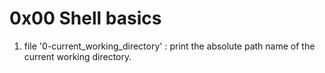 # 0x00 Shell basics
1. file '0-current_working_directory' : print the absolute path name of the current working directory.
